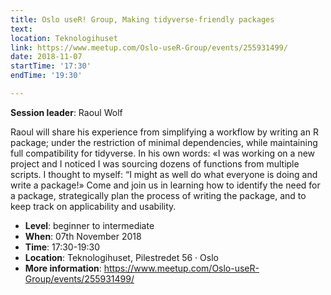 ```yaml
---
title: Oslo useR! Group, Making tidyverse-friendly packages
text: 
location: Teknologihuset
link: https://www.meetup.com/Oslo-useR-Group/events/255931499/
date: 2018-11-07
startTime: '17:30'
endTime: '19:30'

---
```


**Session leader**: Raoul Wolf

Raoul will share his experience from simplifying a workflow by writing an R package; under the restriction of minimal dependencies, while maintaining full compatibility for tidyverse. In his own words: «I was working on a new project and I noticed I was sourcing dozens of functions from multiple scripts. I thought to myself: “I might as well do what everyone is doing and write a package!» Come and join us in learning how to identify the need for a package, strategically plan the process of writing the package, and to keep track on applicability and usability.

- **Level**: beginner to intermediate
- **When**: 07th November 2018
- **Time**: 17:30-19:30
- **Location**:   Teknologihuset, Pilestredet 56 · Oslo
- **More information**: https://www.meetup.com/Oslo-useR-Group/events/255931499/

